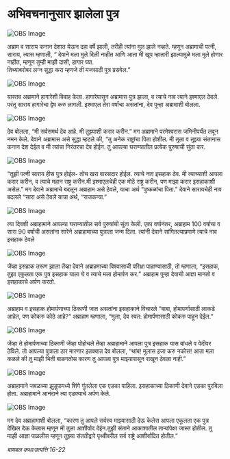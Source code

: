 # अभिवचनानुसार झालेला पुत्र

![OBS Image](https://cdn.door43.org/obs/jpg/360px/obs-en-05-01.jpg)

अब्राम व साराय कनान देशात येऊन दहा वर्षे झाली, तरीही त्यांना मुल झाले नव्हते.
म्हणून अब्रामाची पत्नी, साराय, त्यास म्हणाली, “ देवाने मला मुले दिली नाहीत आणि आता मी खूप म्हातारी झाल्यामुळे मला मुले होणार नाहीत, म्हणून तुम्ही माझी दासी, हागार घ्या.  
तिच्याबरोबर लग्न सुद्धा करा म्हणजे ती मजसाठी पुत्र प्रसवेल.”


![OBS Image](https://cdn.door43.org/obs/jpg/360px/obs-en-05-02.jpg)

यास्तव अब्रामाने हागारेशी विवाह केला.
हागारेपासून अब्रामास पुत्र झाला, व त्याचे नाव त्याने इश्माएल ठेवले.
परंतु साराय हागारेचा द्वेष करु लागली.
इश्माएल तेरा वर्षांचा असतांना, देव पुन्हा अब्रामाशी बोलला.


![OBS Image](https://cdn.door43.org/obs/jpg/360px/obs-en-05-03.jpg)

देव बोलला,  “मी सर्वसमर्थ देव आहे.
मी तुझ्याशी करार करीन.”
मग अब्रामाने परमेश्वरास जमिनीपर्यंत लवून नमन केले.
देवाने अब्रामास असे सुद्धा म्हटले की, “तु अनेक राष्ट्रांचा पिता होशील.
मी तुला व तुझ्या संतानास कनान देश देईल व मी त्यांचा निरंतरचा देव होईन.
तु आपल्या घराण्यातील प्रत्येक पुरुषाची सुंता कर.


![OBS Image](https://cdn.door43.org/obs/jpg/360px/obs-en-05-04.jpg)

“तुझी पत्नी साराय हीस पुत्र होईल- तोच खरा वारसदार होईल.
त्याचे नाव इसहाक ठेव.
मी त्याच्याशी आपला करार करीन, व त्याचे महान राष्ट्र करीन.मी इश्माएलचेही एक मोठे राष्ट्र करीन, पण माझा करार इसहाकाशी असेल.”
मग देवाने अब्रामाचे  बदलून अब्राहाम असे  ठेवले, याचा अर्थ  “पुष्कळांचा पिता.”
देवाने सारायचेही नाव बदलले “सारा असे ठेवले याचा अर्थ, “राजकन्या.”


![OBS Image](https://cdn.door43.org/obs/jpg/360px/obs-en-05-05.jpg)

त्या दिवशी अब्राहामाने आपल्या घराण्यातील सर्व पुरुषांची सुंता केली.
एका वर्षानंतर, अब्राहाम 100 वर्षाचा व सारा 90 वर्षाची असतांना सारेने अब्राहामाच्या पुत्राला जन्म दिला.
त्यांनी देवाने सांगितल्याप्रमाणे त्याचे नाव इसहाक ठेवले

![OBS Image](https://cdn.door43.org/obs/jpg/360px/obs-en-05-06.jpg)

जेंव्हा इसहाक तरूण झाला तेंव्हा देवाने अब्राहमाच्या विश्वासाची परिक्षा पाहाण्यासाठी, तो म्हणाला, “इसहाक, तुझा एकुलता एक पुत्र इसहाक याला घे  व त्याचे मला होमार्पण कर.”
अब्राहाम पुन्हा देवाची आज्ञा मानतो व इसहाकाचे अर्पण करतो.


![OBS Image](https://cdn.door43.org/obs/jpg/360px/obs-en-05-07.jpg)

अब्राहाम व इसहाक होमार्पणाच्या ठिकाणी जात असतांना इसहाकाने विचारले “बाबा, होमापर्णासाठी लाकडे आहेत, पण कोकरु कोठे आहे?”
अब्राहाम म्हणाला, “मुला, देव स्वत: होमार्पणासाठी कोकरु पाहून देईल.”


![OBS Image](https://cdn.door43.org/obs/jpg/360px/obs-en-05-08.jpg)

जेंव्हा ते होमार्पणाच्या ठिकाणी जेंव्हा पोहोचले तेंव्हा अब्राहामाने आपला पुत्र इसहाक यास बांधले व वेदीवर ठेविले.
तो आपल्या पुत्राला ठार मारणार इतक्यात देव बोलला, “थांब!
मुलास इजा करु नकोस!
आता मला कळले की तु माझी भिती बाळगतोस कारण तु आपला पुत्र माझ्यापासून राखून ठेवला नाही.”


![OBS Image](https://cdn.door43.org/obs/jpg/360px/obs-en-05-09.jpg)

अब्राहामाने जवळच्या झुडूपामध्ये शिंगे गुंतलेला एक एडका  पाहिला.
इसहाकाच्या ठिकाणी देवाने एडका पुरविला होता.
अब्राहामाने आनंदाने त्या एडक्याचे अर्पण केले.


![OBS Image](https://cdn.door43.org/obs/jpg/360px/obs-en-05-10.jpg)

मग देव अब्राहामाशी बोलला, “कारण तु आपले सर्वस्व माझ्यासाठी देऊ केलेस आपला एकूलता एक पुत्र देखिल देऊ केलास म्हणून मी तुला आशीर्वाद देईन.तुझी संताने आकाशातील ताऱ्यांपेक्षा जास्त होतील.
तु माझी आज्ञा पाळलीस म्हणून तुझ्या संततीद्वारे पृथ्वीवरील सर्व राष्ट्रे आशीर्वादित होतील.”


_बायबल कथाःउत्पत्ति 16-22_